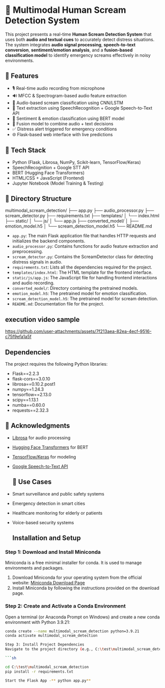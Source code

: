 # 🎤 Multimodal Human Scream Detection System

This project presents a real-time **Human Scream Detection System** that uses both **audio and textual cues** to accurately detect distress situations. The system integrates **audio signal processing**, **speech-to-text conversion**, **sentiment/emotion analysis**, and a **fusion-based classification model** to identify emergency screams effectively in noisy environments.

## 🚀 Features

- 🎙️ Real-time audio recording from microphone
- 🔊 MFCC & Spectrogram-based audio feature extraction
- 🤖 Audio-based scream classification using CNN/LSTM
- 💬 Text extraction using SpeechRecognition + Google Speech-to-Text API
- 🧠 Sentiment & emotion classification using BERT model
- 🔀 Fusion model to combine audio + text decisions
- ✅ Distress alert triggered for emergency conditions
- 🌐 Flask-based web interface with live predictions

## 🧰 Tech Stack

- Python (Flask, Librosa, NumPy, Scikit-learn, TensorFlow/Keras)
- SpeechRecognition + Google STT API
- BERT (Hugging Face Transformers)
- HTML/CSS + JavaScript (Frontend)
- Jupyter Notebook (Model Training & Testing)

## 📁 Directory Structure

multimodal_scream_detection/
├── app.py
├── audio_processor.py
├── scream_detector.py
├── requirements.txt
├── templates/
│ └── index.html
├── static/
│ └── js/
│ └── app.js
├── converted_model/
│ ├── emotion_model.h5
│ └── scream_detection_model.h5
└── README.md

- `app.py`: The main Flask application file that handles HTTP requests and initializes the backend components.
- `audio_processor.py`: Contains functions for audio feature extraction and preprocessing.
- `scream_detector.py`: Contains the ScreamDetector class for detecting distress signals in audio.
- `requirements.txt`: Lists all the dependencies required for the project.
- `templates/index.html`: The HTML template for the frontend interface.
- `static/js/app.js`: The JavaScript file for handling frontend interactions and audio recording.
- `converted_model/`: Directory containing the pretrained models.
- `emotion_model.h5`: The pretrained model for emotion classification.
- `scream_detection_model.h5`: The pretrained model for scream detection.
- `README.md`: Documentation file for the project.

## execution video sample 

https://github.com/user-attachments/assets/7f213aea-82ea-4ecf-9516-c75f9efa1a5f

## Dependencies

The project requires the following Python libraries:

- Flask==2.2.3
- flask-cors==3.0.10
- librosa==0.10.2.post1
- numpy==1.24.3
- tensorflow==2.13.0
- scipy==1.13.1
- numba==0.60.0
- requests==2.32.3

## 👥 Acknowledgments

- [Librosa](https://librosa.org/) for audio processing  
- [Hugging Face Transformers](https://huggingface.co/transformers/) for BERT  
- [TensorFlow/Keras](https://www.tensorflow.org/) for modeling  
- [Google Speech-to-Text API](https://cloud.google.com/speech-to-text)

  ## 📌 Use Cases

- Smart surveillance and public safety systems  
- Emergency detection in smart cities  
- Healthcare monitoring for elderly or patients  
- Voice-based security systems  

  ## Installation and Setup

### Step 1: Download and Install Miniconda

Miniconda is a free minimal installer for conda. It is used to manage environments and packages.

1. Download Miniconda for your operating system from the official website: [Miniconda Download Page](https://docs.conda.io/en/latest/miniconda.html)
2. Install Miniconda by following the instructions provided on the download page.

### Step 2: Create and Activate a Conda Environment

Open a terminal (or Anaconda Prompt on Windows) and create a new conda environment with Python 3.9.21:

```sh
conda create --name multimodal_scream_detection python=3.9.21
conda activate multimodal_scream_detection

Step 3: Install Project Dependencies
Navigate to the project directory (e.g., C:\test\multimodal_scream_detection) and install the dependencies listed in requirements.txt:

```sh

cd C:\test\multimodal_scream_detection
pip install -r requirements.txt

Start the Flask App -** python app.py**






